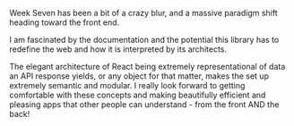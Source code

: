 Week Seven has been a bit of a crazy blur, and a massive paradigm shift heading toward the front end.


I am fascinated by the documentation and the potential this library has to redefine the web and how it is interpreted by its architects.

The elegant architecture of React being extremely representational of data an API response yields, or any object for that matter, makes the set up extremely semantic and modular. I really look forward to getting comfortable with these concepts and making beautifully efficient and pleasing apps that other people can understand - from the front AND the back!
